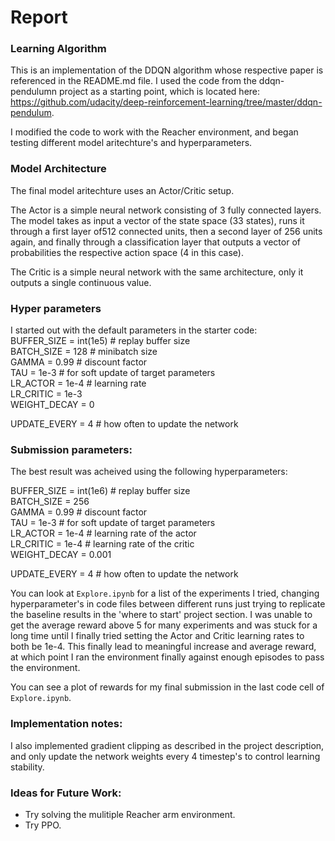 # Report

### Learning Algorithm

This is an implementation of the DDQN algorithm whose respective paper is referenced in the README.md file. I used the code from the ddqn-pendulumn project as a starting point, which is located here: https://github.com/udacity/deep-reinforcement-learning/tree/master/ddqn-pendulum.

I modified the code to work with the Reacher environment, and began testing different model aritechture's and hyperparameters.

### Model Architecture

The final model aritechture uses an Actor/Critic setup.

The Actor is a simple neural network consisting of 3 fully connected layers. The model takes as input a vector of the state space (33 states), runs it through a first layer of512 connected units, then a second layer of 256 units again, and finally through a classification layer that outputs a vector of probabilities the respective action space (4 in this case).

The Critic is a simple neural network with the same architecture, only it outputs a single continuous value.

### Hyper parameters

I started out with the default parameters in the starter code:  
BUFFER_SIZE = int(1e5) # replay buffer size  
BATCH_SIZE = 128 # minibatch size  
GAMMA = 0.99 # discount factor  
TAU = 1e-3 # for soft update of target parameters  
LR_ACTOR = 1e-4 # learning rate  
LR_CRITIC = 1e-3  
WEIGHT_DECAY = 0  
  
UPDATE_EVERY = 4 # how often to update the network  
  
### Submission parameters:

The best result was acheived using the following hyperparameters:  
  
BUFFER_SIZE = int(1e6)  # replay buffer size  
BATCH_SIZE = 256  
GAMMA = 0.99            # discount factor  
TAU = 1e-3              # for soft update of target parameters  
LR_ACTOR = 1e-4         # learning rate of the actor   
LR_CRITIC = 1e-4        # learning rate of the critic  
WEIGHT_DECAY = 0.001  
  
UPDATE_EVERY = 4        # how often to update the network  
  
You can look at `Explore.ipynb` for a list of the experiments I tried, changing hyperparameter's in code files between different runs just trying to replicate the baseline results in the 'where to start' project section. I was unable to get the average reward above 5 for many experiments and was stuck for a long time until I finally tried setting the Actor and Critic learning rates to both be 1e-4. This finally lead to meaningful increase and average reward, at which point I ran the environment finally against enough episodes to pass the environment.  

You can see a plot of rewards for my final submission in the last code cell of `Explore.ipynb`.

### Implementation notes:

I also implemented gradient clipping as described in the project description, and only update the network weights every 4 timestep's to control learning stability.

### Ideas for Future Work:
- Try solving the mulitiple Reacher arm environment.
- Try PPO.
